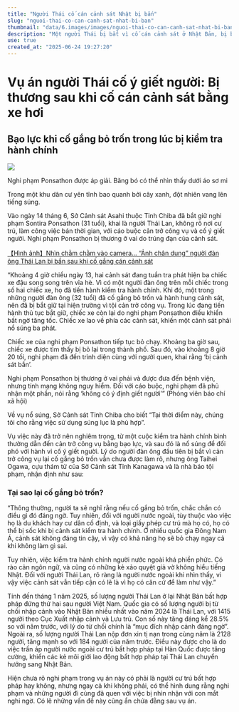```yaml
---
title: "Người Thái cố cán cảnh sát Nhật bị bắn"
slug: "nguoi-thai-co-can-canh-sat-nhat-bi-ban"
thumbnail: "data/6.images/images/nguoi-thai-co-can-canh-sat-nhat-bi-ban.webp"
description: "Một người Thái bị bắt vì cố cán cảnh sát ở Nhật Bản, bị bắn trọng thương. Bài viết phân tích nguyên nhân và bối cảnh nhập cư."
use: true
created_at: "2025-06-24 19:27:20"
---
```


# Vụ án người Thái cố ý giết người: Bị thương sau khi cố cán cảnh sát bằng xe hơi

## Bạo lực khi cố gắng bỏ trốn trong lúc bị kiểm tra hành chính

![](/images/20250624-00000001-friday-000-1-view.webp)

Nghi phạm Ponsathon được áp giải. Băng bó có thể nhìn thấy dưới áo sơ mi

Trong một khu dân cư yên tĩnh bao quanh bởi cây xanh, đột nhiên vang lên tiếng súng.

Vào ngày 14 tháng 6, Sở Cảnh sát Asahi thuộc Tỉnh Chiba đã bắt giữ nghi phạm Sontira Ponsathon (31 tuổi), khai là người Thái Lan, không rõ nơi cư trú, làm công việc bán thời gian, với cáo buộc cản trở công vụ và cố ý giết người. Nghi phạm Ponsathon bị thương ở vai do trúng đạn của cảnh sát.

[【Hình ảnh】Nhìn chằm chằm vào camera… “Ảnh chân dung” người đàn ông Thái Lan bị bắn sau khi cố gắng cán cảnh sát](https://friday.kodansha.co.jp/article/429339/photo/72e5c552?utm_source=yahoonews&utm_medium=referral&utm_campaign=partnerlink)

“Khoảng 4 giờ chiều ngày 13, hai cảnh sát đang tuần tra phát hiện ba chiếc xe đậu song song trên vỉa hè. Vì có một người đàn ông trên mỗi chiếc trong số hai chiếc xe, họ đã tiến hành kiểm tra hành chính. Khi đó, một trong những người đàn ông (32 tuổi) đã cố gắng bỏ trốn và hành hung cảnh sát, nên đã bị bắt giữ tại hiện trường vì tội cản trở công vụ. Trong lúc đang tiến hành thủ tục bắt giữ, chiếc xe còn lại do nghi phạm Ponsathon điều khiển bất ngờ tăng tốc. Chiếc xe lao về phía các cảnh sát, khiến một cảnh sát phải nổ súng ba phát.

Chiếc xe của nghi phạm Ponsathon tiếp tục bỏ chạy. Khoảng ba giờ sau, chiếc xe được tìm thấy bị bỏ lại trong thành phố. Sau đó, vào khoảng 8 giờ 20 tối, nghi phạm đã đến trình diện cùng với người quen, khai rằng ‘bị cảnh sát bắn’.

Nghi phạm Ponsathon bị thương ở vai phải và được đưa đến bệnh viện, nhưng tính mạng không nguy hiểm. Đối với cáo buộc, nghi phạm đã phủ nhận một phần, nói rằng ‘không có ý định giết người’” (Phóng viên báo chí xã hội)

Về vụ nổ súng, Sở Cảnh sát Tỉnh Chiba cho biết “Tại thời điểm này, chúng tôi cho rằng việc sử dụng súng lục là phù hợp”.

Vụ việc này đã trở nên nghiêm trọng, từ một cuộc kiểm tra hành chính bình thường dẫn đến cản trở công vụ bằng bạo lực, và sau đó là nổ súng để đối phó với hành vi cố ý giết người. Lý do người đàn ông đầu tiên bị bắt vì cản trở công vụ lại cố gắng bỏ trốn vẫn chưa được làm rõ, nhưng ông Taihei Ogawa, cựu thám tử của Sở Cảnh sát Tỉnh Kanagawa và là nhà báo tội phạm, nhận định như sau:

### Tại sao lại cố gắng bỏ trốn?

“Thông thường, người ta sẽ nghĩ rằng nếu cố gắng bỏ trốn, chắc chắn có điều gì đó đáng ngờ. Tuy nhiên, đối với người nước ngoài, tùy thuộc vào việc họ là du khách hay cư dân cố định, và loại giấy phép cư trú mà họ có, họ có thể bị sốc khi bị cảnh sát kiểm tra hành chính. Ở nhiều quốc gia Đông Nam Á, cảnh sát không đáng tin cậy, vì vậy có khả năng họ sẽ bỏ chạy ngay cả khi không làm gì sai.

Tuy nhiên, việc kiểm tra hành chính người nước ngoài khá phiền phức. Có rào cản ngôn ngữ, và cũng có những kẻ xảo quyệt giả vờ không hiểu tiếng Nhật. Đối với người Thái Lan, rõ ràng là người nước ngoài khi nhìn thấy, vì vậy việc cảnh sát vẫn tiếp cận có lẽ là vì họ có căn cứ để làm như vậy.”

Tính đến tháng 1 năm 2025, số lượng người Thái Lan ở lại Nhật Bản bất hợp pháp đứng thứ hai sau người Việt Nam. Quốc gia có số lượng người bị từ chối nhập cảnh vào Nhật Bản nhiều nhất vào năm 2024 là Thái Lan, với 1415 người theo Cục Xuất nhập cảnh và Lưu trú. Con số này tăng đáng kể 28.5% so với năm trước, với lý do từ chối chính là “mục đích nhập cảnh đáng ngờ”. Ngoài ra, số lượng người Thái Lan nộp đơn xin tị nạn trong cùng năm là 2128 người, tăng mạnh so với 184 người của năm trước. Điều này được cho là do việc trấn áp người nước ngoài cư trú bất hợp pháp tại Hàn Quốc được tăng cường, khiến các kẻ môi giới lao động bất hợp pháp tại Thái Lan chuyển hướng sang Nhật Bản.

Hiện chưa rõ nghi phạm trong vụ án này có phải là người cư trú bất hợp pháp hay không, nhưng ngay cả khi không phải, có thể hình dung rằng nghi phạm và những người đi cùng đã quen với việc bị nhìn nhận với con mắt nghi ngờ. Có lẽ những vấn đề này cũng ẩn chứa đằng sau vụ án.